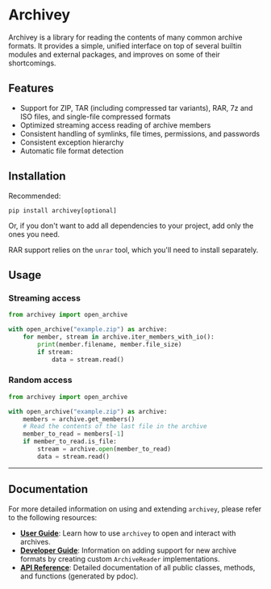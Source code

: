 # Archivey

Archivey is a library for reading the contents of many common archive formats. It provides a simple, unified interface on top of several builtin modules and external packages, and improves on some of their shortcomings.


## Features

- Support for ZIP, TAR (including compressed tar variants), RAR, 7z and ISO files, and single-file compressed formats
- Optimized streaming access reading of archive members
- Consistent handling of symlinks, file times, permissions, and passwords
- Consistent exception hierarchy
- Automatic file format detection

## Installation

Recommended:
```
pip install archivey[optional]
```
Or, if you don't want to add all dependencies to your project, add only the ones you need.

RAR support relies on the `unrar` tool, which you'll need to install separately.

## Usage

### Streaming access
```python
from archivey import open_archive

with open_archive("example.zip") as archive:
    for member, stream in archive.iter_members_with_io():
        print(member.filename, member.file_size)
        if stream:
            data = stream.read()
```

### Random access
```python
from archivey import open_archive

with open_archive("example.zip") as archive:
    members = archive.get_members()
    # Read the contents of the last file in the archive
    member_to_read = members[-1]
    if member_to_read.is_file:
        stream = archive.open(member_to_read)
        data = stream.read()
```

---

## Documentation

For more detailed information on using and extending `archivey`, please refer to the following resources:

*   **[User Guide](docs/user_guide.md)**: Learn how to use `archivey` to open and interact with archives.
*   **[Developer Guide](docs/developer_guide.md)**: Information on adding support for new archive formats by creating custom `ArchiveReader` implementations.
*   **[API Reference](docs/archivey.html)**: Detailed documentation of all public classes, methods, and functions (generated by pdoc).

